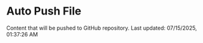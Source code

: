 # Auto Push File

Content that will be pushed to GitHub repository.
Last updated: 07/15/2025, 01:37:26 AM